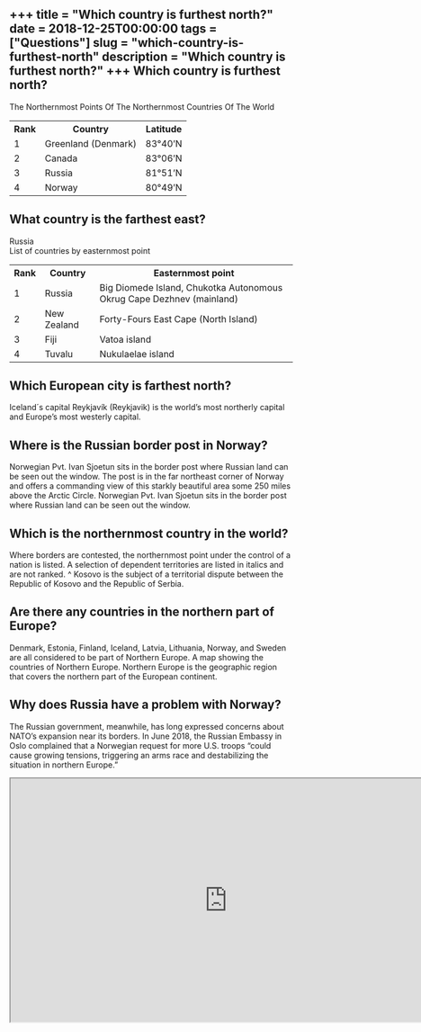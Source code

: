 +++
title = "Which country is furthest north?"
date = 2018-12-25T00:00:00
tags = ["Questions"]
slug = "which-country-is-furthest-north"
description = "Which country is furthest north?"
+++
Which country is furthest north?
--------------------------------

The Northernmost Points Of The Northernmost Countries Of The World

<table><tr><th>Rank</th><th>Country</th><th>Latitude</th></tr><tr><td>1</td><td>Greenland (Denmark)</td><td>83°40’N</td></tr><tr><td>2</td><td>Canada</td><td>83°06’N</td></tr><tr><td>3</td><td>Russia</td><td>81°51’N</td></tr><tr><td>4</td><td>Norway</td><td>80°49’N</td></tr></table>

What country is the farthest east?
----------------------------------

Russia  
List of countries by easternmost point

<table><tr><th>Rank</th><th>Country</th><th>Easternmost point</th></tr><tr><td>1</td><td>Russia</td><td>Big Diomede Island, Chukotka Autonomous Okrug Cape Dezhnev (mainland)</td></tr><tr><td>2</td><td>New Zealand</td><td>Forty-Fours East Cape (North Island)</td></tr><tr><td>3</td><td>Fiji</td><td>Vatoa island</td></tr><tr><td>4</td><td>Tuvalu</td><td>Nukulaelae island</td></tr></table>

Which European city is farthest north?
--------------------------------------

Iceland´s capital Reykjavík (Reykjavik) is the world’s most northerly capital and Europe’s most westerly capital.

Where is the Russian border post in Norway?
-------------------------------------------

Norwegian Pvt. Ivan Sjoetun sits in the border post where Russian land can be seen out the window. The post is in the far northeast corner of Norway and offers a commanding view of this starkly beautiful area some 250 miles above the Arctic Circle. Norwegian Pvt. Ivan Sjoetun sits in the border post where Russian land can be seen out the window.

Which is the northernmost country in the world?
-----------------------------------------------

Where borders are contested, the northernmost point under the control of a nation is listed. A selection of dependent territories are listed in italics and are not ranked. ^ Kosovo is the subject of a territorial dispute between the Republic of Kosovo and the Republic of Serbia.

Are there any countries in the northern part of Europe?
-------------------------------------------------------

Denmark, Estonia, Finland, Iceland, Latvia, Lithuania, Norway, and Sweden are all considered to be part of Northern Europe. A map showing the countries of Northern Europe. Northern Europe is the geographic region that covers the northern part of the European continent.

Why does Russia have a problem with Norway?
-------------------------------------------

The Russian government, meanwhile, has long expressed concerns about NATO’s expansion near its borders. In June 2018, the Russian Embassy in Oslo complained that a Norwegian request for more U.S. troops “could cause growing tensions, triggering an arms race and destabilizing the situation in northern Europe.”

<iframe allow="accelerometer; autoplay; clipboard-write; encrypted-media; gyroscope; picture-in-picture" allowfullscreen="" class="__youtube_prefs__  epyt-is-override  no-lazyload" data-no-lazy="1" data-origheight="433" data-origwidth="770" data-skipgform_ajax_framebjll="" height="433" id="_ytid_64177" loading="lazy" src="https://www.youtube.com/embed/35NnCJTGkfY?enablejsapi=1&autoplay=0&cc_load_policy=0&cc_lang_pref=&iv_load_policy=1&loop=0&modestbranding=0&rel=1&fs=1&playsinline=0&autohide=2&theme=dark&color=red&controls=1&" title="YouTube player" width="770"></iframe>